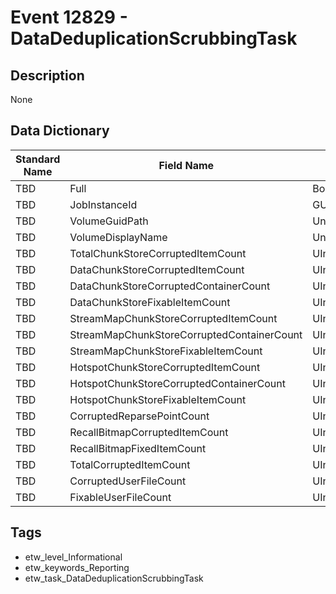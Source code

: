 # Event 12829 - DataDeduplicationScrubbingTask

## Description
None

## Data Dictionary
|Standard Name|Field Name|Type|Description|Sample Value|
|---|---|---|---|---|
|TBD|Full|Boolean|None|`None`|
|TBD|JobInstanceId|GUID|None|`None`|
|TBD|VolumeGuidPath|UnicodeString|None|`None`|
|TBD|VolumeDisplayName|UnicodeString|None|`None`|
|TBD|TotalChunkStoreCorruptedItemCount|UInt32|None|`None`|
|TBD|DataChunkStoreCorruptedItemCount|UInt32|None|`None`|
|TBD|DataChunkStoreCorruptedContainerCount|UInt32|None|`None`|
|TBD|DataChunkStoreFixableItemCount|UInt32|None|`None`|
|TBD|StreamMapChunkStoreCorruptedItemCount|UInt32|None|`None`|
|TBD|StreamMapChunkStoreCorruptedContainerCount|UInt32|None|`None`|
|TBD|StreamMapChunkStoreFixableItemCount|UInt32|None|`None`|
|TBD|HotspotChunkStoreCorruptedItemCount|UInt32|None|`None`|
|TBD|HotspotChunkStoreCorruptedContainerCount|UInt32|None|`None`|
|TBD|HotspotChunkStoreFixableItemCount|UInt32|None|`None`|
|TBD|CorruptedReparsePointCount|UInt32|None|`None`|
|TBD|RecallBitmapCorruptedItemCount|UInt32|None|`None`|
|TBD|RecallBitmapFixedItemCount|UInt32|None|`None`|
|TBD|TotalCorruptedItemCount|UInt32|None|`None`|
|TBD|CorruptedUserFileCount|UInt32|None|`None`|
|TBD|FixableUserFileCount|UInt32|None|`None`|

## Tags
* etw_level_Informational
* etw_keywords_Reporting
* etw_task_DataDeduplicationScrubbingTask